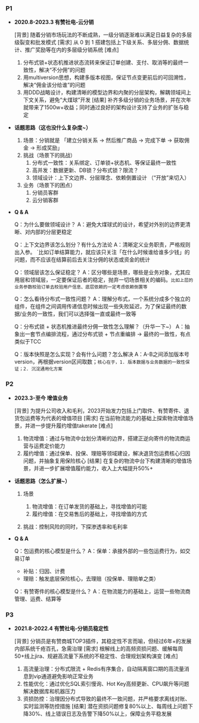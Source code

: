 
###  P1

-  **2020.8-2023.3  有赞社电-云分销**

	[背景] 随着分销市场玩法的不断成熟，一级分销逐渐难以满足日益复杂的多层级裂变和批发模式
	[需求] 从 0 到 1 搭建包括上下级关系、多层分佣、数据统计、推广奖励等在内的多层级分销系统
	[难点] 
	1. 分布式锁+状态机推进状态流转来保证订单创建、支付、取消等的最终一致性，解决“不分佣”的问题
	2. 用multiversion思想，构建多版本视图，保证节点变更前后的可回溯性，解决“佣金该分给谁”的问题
	3. 用DDD战略设计，构建清晰的模型边界和内聚的分层架构，解耦领域间上下文关系，避免“大煤球”开发
	[结果] 补齐多级分销的业务场景，并在次年就带来了1500w+收益；同时通过良好的架构设计支持了业务的扩张与稳定


-  **话题思路（这也没什么复杂度~）**

	1.  场景：分销就是 「建立分销关系 -> 然后推广商品 -> 完成下单 -> 获取佣金 -> 形成奖励」
	2.  挑战（场景下的挑战）
		1.  分布式一致性：关系绑定、订单锁+状态机、等保证最终一致性
		2.  高并发：数据更新、DB锁？分布式锁？限流？
		3.  领域设计：上下文边界、分层理念、依赖倒置设计 （“开放”来切入）
	3.  业务（场景下的困点）
		1.  分销员客群
		2.  云分销客群

-  **Q & A**

	Q：为什么要做领域设计？
	A：避免大煤球式的设计，希望对外别的边界更清晰、对内部的分层更稳定
	
	Q：上下文边界该怎么划分？有什么方法论
	A：清晰定义业务职责，严格规则出入参。 `比如订单结算能力，就应该只关注「在什么时候谁给谁多少钱」的问题，而不应该在结算前后去关注分佣的状态或资金的统计
	
	Q：领域层该怎么保证稳定？
	A：区分哪些是场景，哪些是业务对象，尤其应用层和领域层，一定要保证后者的稳定，抛弃一切场景相关的编码。`比如上层的业务参数校验订单去校验用户信息、底层依赖的一定考虑依赖倒置等`
	
	
	Q：怎么看待分布式一致性问题？
	A：理解分布式，一个系统分成多个独立的组件，在组件之间调用传递信息时候出现一些失败延迟，为了保证最终的数据/业务的一致性，我们可以选择强一直或最终一致等
	
	Q：分布式锁 + 状态机推进最终分佣一致性怎么理解？（升华一下~）
	A：抽象出一套节点编排流程，通过分布式锁 + 节点重编排 -> 最终的一致性，有点类似于TCC
	
	
	Q：版本快照是怎么实现？会有什么问题？怎么解决
	A：A-B之间添加版本号version，再根据version区间取数；`核心在于，1. 版本数据与业务数据的一致性保证；2. 沉淀通用化方案`
	

### P2

-  **2023.3-至今  增值业务**
  
	[背景] 为提升公司收入和毛利，2023开始发力包括上门取件、有赞寄件、退货包运费等为代表的增值项目
	[需求] 在当前物流能力的基础上探索物流增值场景，并进一步提升履约增值takerate
	[难点] 
	1. 物流增值：通过与物流中台划分清晰的边界，搭建正逆向寄件的物流商运营与运费定价能力
	2. 履约增值：通过保单、投保、理赔等领域建设，解决退货包运费核心归因问题，并抽象复用保险核心
	[结果] 在复杂的物流中台下构建清晰的增值场景，并进一步扩展增值履约能力，收入上大幅提升50%+


-  **话题思路（怎么扩展~）**

	1.  场景
		1.  物流增值：在订单发货的基础上，寻找增值的可能
		2.  履约增值：在交易售后的基础上，寻找增值的方式
		   
	2.  挑战：控制风险的同时，下探渗透率和毛利率


-  **Q & A**

	Q：包运费的核心模型是什么？
	A：保单：承接外部的一些包运费行为，如交易订单
	 - 补贴：归因、计费
	 - 理赔：触发底层保险核心，去理赔（投保单、理赔单之类）
	   
	Q：有赞寄件的核心模型是什么？
	A：在物流能力的基础上，运营一些物流商管理、运费、结算等


###  P3

-  **2021.8-2022.4  有赞社电-分销员稳定性**

	[背景] 分销员是有赞商城TOP3插件，其稳定性不言而喻，但经过6年+的发展内部系统千疮百孔，急需治理
	[需求] 根解线上的高频资损问题、缓解每周50+线上jira、规避高流量下系统的不稳定性、合理规划架构演变
	[难点] 
	1. 高流量治理：分布式限流 + Redis有序集合，自动隔离窗口期的高流量消息到vip通道避免影响正常业务
	2. 性能优化：通过优化SQL索引慢询、Hot Key高频更新、CPU飙升等问题解决数据库和机器压力
	3. 资损防控：治理因分布式导致的最终不一致问题，并严格要求离线对账、实时监测等防控措施
	[结果] 潜在资损问题修复80%以上、每周线上问题下降30%、线上错误日志及告警下降50%以上，保障业务平稳发展





